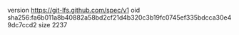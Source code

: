 version https://git-lfs.github.com/spec/v1
oid sha256:fa6b011a8b40882a58bd2cf21d4b320c3b19fc0745ef335bdcca30e49dc7ccd2
size 2237
